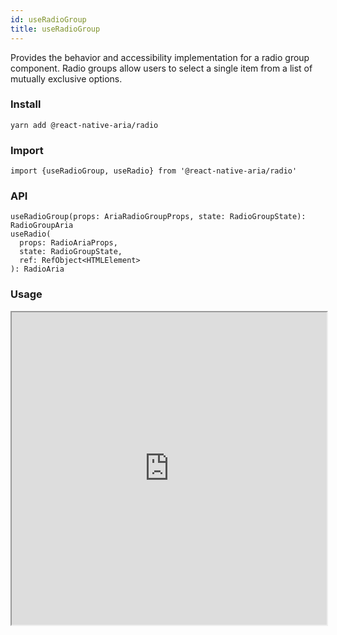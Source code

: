```yaml
---
id: useRadioGroup
title: useRadioGroup
---
```


Provides the behavior and accessibility implementation for a radio group component. Radio groups allow users to select a single item from a list of mutually exclusive options.

### Install

```
yarn add @react-native-aria/radio
```

### Import

```
import {useRadioGroup, useRadio} from '@react-native-aria/radio'
```

### API

```
useRadioGroup(props: AriaRadioGroupProps, state: RadioGroupState): RadioGroupAria
useRadio(
  props: RadioAriaProps,
  state: RadioGroupState,
  ref: RefObject<HTMLElement>
): RadioAria
```

### Usage

<iframe src="https://snack.expo.io/embedded/@nishanbende/radiogroup?preview=true&platform=web&theme=dark" height="500" width="100%" />
